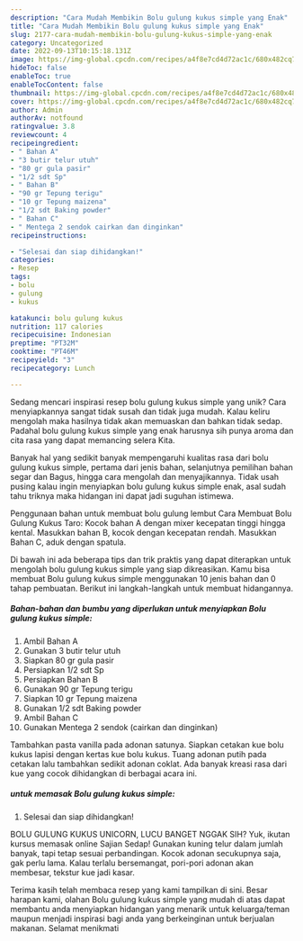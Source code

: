 ```yaml
---
description: "Cara Mudah Membikin Bolu gulung kukus simple yang Enak"
title: "Cara Mudah Membikin Bolu gulung kukus simple yang Enak"
slug: 2177-cara-mudah-membikin-bolu-gulung-kukus-simple-yang-enak
category: Uncategorized
date: 2022-09-13T10:15:18.131Z
image: https://img-global.cpcdn.com/recipes/a4f8e7cd4d72ac1c/680x482cq70/bolu-gulung-kukus-simple-foto-resep-utama.jpg
hideToc: false
enableToc: true
enableTocContent: false
thumbnail: https://img-global.cpcdn.com/recipes/a4f8e7cd4d72ac1c/680x482cq70/bolu-gulung-kukus-simple-foto-resep-utama.jpg
cover: https://img-global.cpcdn.com/recipes/a4f8e7cd4d72ac1c/680x482cq70/bolu-gulung-kukus-simple-foto-resep-utama.jpg
author: Admin
authorAv: notfound
ratingvalue: 3.8
reviewcount: 4
recipeingredient:
- " Bahan A"
- "3 butir telur utuh"
- "80 gr gula pasir"
- "1/2 sdt Sp"
- " Bahan B"
- "90 gr Tepung terigu"
- "10 gr Tepung maizena"
- "1/2 sdt Baking powder"
- " Bahan C"
- " Mentega 2 sendok cairkan dan dinginkan"
recipeinstructions:

- "Selesai dan siap dihidangkan!"
categories:
- Resep
tags:
- bolu
- gulung
- kukus

katakunci: bolu gulung kukus 
nutrition: 117 calories
recipecuisine: Indonesian
preptime: "PT32M"
cooktime: "PT46M"
recipeyield: "3"
recipecategory: Lunch

---
```





Sedang mencari inspirasi resep bolu gulung kukus simple yang unik? Cara menyiapkannya sangat tidak susah dan tidak juga mudah. Kalau keliru mengolah maka hasilnya tidak akan memuaskan dan bahkan tidak sedap. Padahal bolu gulung kukus simple yang enak harusnya sih punya aroma dan cita rasa yang dapat memancing selera Kita.





Banyak hal yang sedikit banyak mempengaruhi kualitas rasa dari bolu gulung kukus simple, pertama dari jenis bahan, selanjutnya pemilihan bahan segar dan Bagus, hingga cara mengolah dan menyajikannya. Tidak usah pusing kalau ingin menyiapkan bolu gulung kukus simple enak,      asal sudah tahu triknya maka hidangan ini dapat jadi suguhan istimewa.














Penggunaan bahan untuk membuat bolu gulung lembut Cara Membuat Bolu Gulung Kukus Taro: Kocok bahan A dengan mixer kecepatan tinggi hingga kental. Masukkan bahan B, kocok dengan kecepatan rendah. Masukkan Bahan C, aduk dengan spatula.






Di bawah ini ada beberapa tips dan trik praktis yang dapat diterapkan untuk mengolah bolu gulung kukus simple yang siap dikreasikan. Kamu bisa membuat Bolu gulung kukus simple menggunakan 10 jenis bahan dan 0 tahap pembuatan. Berikut ini langkah-langkah untuk membuat hidangannya.

<!--inarticleads1-->

##### Bahan-bahan dan bumbu yang diperlukan untuk menyiapkan Bolu gulung kukus simple:

1. Ambil  Bahan A
1. Gunakan 3 butir telur utuh
1. Siapkan 80 gr gula pasir
1. Persiapkan 1/2 sdt Sp
1. Persiapkan  Bahan B
1. Gunakan 90 gr Tepung terigu
1. Siapkan 10 gr Tepung maizena
1. Gunakan 1/2 sdt Baking powder
1. Ambil  Bahan C
1. Gunakan  Mentega 2 sendok (cairkan dan dinginkan)


Tambahkan pasta vanilla pada adonan satunya. Siapkan cetakan kue bolu kukus lapisi dengan kertas kue bolu kukus. Tuang adonan putih pada cetakan lalu tambahkan sedikit adonan coklat. Ada banyak kreasi rasa dari kue yang cocok dihidangkan di berbagai acara ini. 

<!--inarticleads2-->

#####  untuk memasak Bolu gulung kukus simple:


1. Selesai dan siap dihidangkan!

BOLU GULUNG KUKUS UNICORN, LUCU BANGET NGGAK SIH? Yuk, ikutan kursus memasak online Sajian Sedap! Gunakan kuning telur dalam jumlah banyak, tapi tetap sesuai perbandingan. Kocok adonan secukupnya saja, gak perlu lama. Kalau terlalu bersemangat, pori-pori adonan akan membesar, tekstur kue jadi kasar. 

Terima kasih telah membaca resep yang kami tampilkan di sini. Besar harapan kami, olahan Bolu gulung kukus simple yang mudah di atas dapat membantu anda menyiapkan hidangan yang menarik untuk keluarga/teman maupun menjadi inspirasi bagi anda yang berkeinginan untuk berjualan makanan. Selamat menikmati
